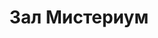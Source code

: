 ---
title: "Зал Мистериум"
hall: "misterium"
endpoint: "/api/halls/misterium"
featured_image: "/images/rules-banner-top.jpg"
pageclass: "inner page-halls-zal-misterium loading"

---